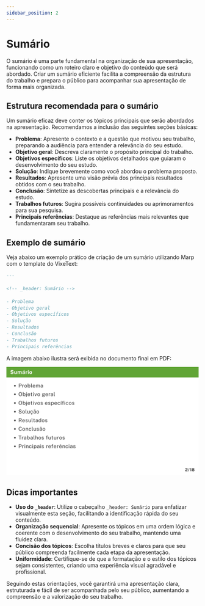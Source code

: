 ```yaml
---
sidebar_position: 2
---
```


# Sumário

O sumário é uma parte fundamental na organização de sua apresentação, funcionando como um roteiro claro e objetivo do conteúdo que será abordado. Criar um sumário eficiente facilita a compreensão da estrutura do trabalho e prepara o público para acompanhar sua apresentação de forma mais organizada.

## Estrutura recomendada para o sumário

Um sumário eficaz deve conter os tópicos principais que serão abordados na apresentação. Recomendamos a inclusão das seguintes seções básicas:

* **Problema**: Apresente o contexto e a questão que motivou seu trabalho, preparando a audiência para entender a relevância do seu estudo.
* **Objetivo geral**: Descreva claramente o propósito principal do trabalho.
* **Objetivos específicos**: Liste os objetivos detalhados que guiaram o desenvolvimento do seu estudo.
* **Solução**: Indique brevemente como você abordou o problema proposto.
* **Resultados**: Apresente uma visão prévia dos principais resultados obtidos com o seu trabalho.
* **Conclusão**: Sintetize as descobertas principais e a relevância do estudo.
* **Trabalhos futuros**: Sugira possíveis continuidades ou aprimoramentos para sua pesquisa.
* **Principais referências**: Destaque as referências mais relevantes que fundamentaram seu trabalho.

## Exemplo de sumário

Veja abaixo um exemplo prático de criação de um sumário utilizando Marp com o template do VixeText:

```md
---

<!-- _header: Sumário -->

- Problema
- Objetivo geral
- Objetivos específicos
- Solução
- Resultados
- Conclusão
- Trabalhos futuros
- Principais referências

```

A imagem abaixo ilustra será exibida no documento final em PDF:

![Exemplo de figura no PDF](../assets/img/exemplo-slide-sumario.jpg)

## Dicas importantes

* **Uso do `_header`**: Utilize o cabeçalho `_header: Sumário` para enfatizar visualmente esta seção, facilitando a identificação rápida do seu conteúdo.
* **Organização sequencial**: Apresente os tópicos em uma ordem lógica e coerente com o desenvolvimento do seu trabalho, mantendo uma fluidez clara.
* **Concisão dos tópicos**: Escolha títulos breves e claros para que seu público compreenda facilmente cada etapa da apresentação.
* **Uniformidade**: Certifique-se de que a formatação e o estilo dos tópicos sejam consistentes, criando uma experiência visual agradável e profissional.

Seguindo estas orientações, você garantirá uma apresentação clara, estruturada e fácil de ser acompanhada pelo seu público, aumentando a compreensão e a valorização do seu trabalho.

